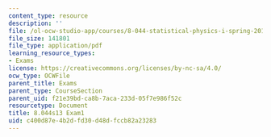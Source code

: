 ```yaml
---
content_type: resource
description: ''
file: /ol-ocw-studio-app/courses/8-044-statistical-physics-i-spring-2013/c400d87e4b2dfd30d48dfccb82a23283_MIT8_044S14_exam1_04.pdf
file_size: 141801
file_type: application/pdf
learning_resource_types:
- Exams
license: https://creativecommons.org/licenses/by-nc-sa/4.0/
ocw_type: OCWFile
parent_title: Exams
parent_type: CourseSection
parent_uid: f21e39bd-ca8b-7aca-233d-05f7e986f52c
resourcetype: Document
title: 8.044s13 Exam1
uid: c400d87e-4b2d-fd30-d48d-fccb82a23283
---
```

